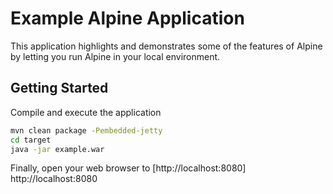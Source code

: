 Example Alpine Application
=========

This application highlights and demonstrates some of the features of 
Alpine by letting you run Alpine in your local environment.

Getting Started
-

Compile and execute the application
```bash 
mvn clean package -Pembedded-jetty
cd target
java -jar example.war
```

Finally, open your web browser to [http://localhost:8080] http://localhost:8080
